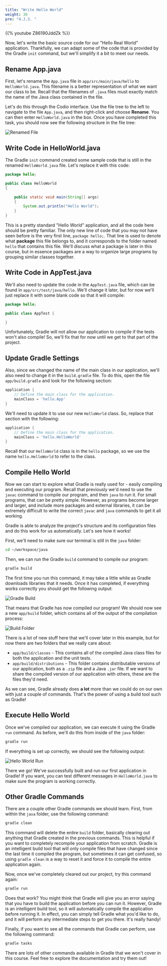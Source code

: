 ```yaml
---
title: "Write Hello World"
weight: 30
pre: "4.J.3. "
---
```


{{% youtube Z86190JddZk %}}

Now, let's write the basic source code for our "Hello Real World" application. Thankfully, we can adapt some of the code that is provided by the Gradle `init` command, but we'll simplify it a bit to meet our needs.

## Rename App.java

First, let's rename the `App.java` file in `app/src/main/java/hello` to `HelloWorld.java`. This filename is a better representation of what we want our class to be. Recall that the filenames of `.java` files must exactly match the name of the Java class contained in the file. 

Let's do this through the Codio interface. Use the file tree to the left to navigate to the file `App.java`, and then right-click and choose **Rename**. You can then enter `HelloWorld.java` in the box. Once you have completed this task, you should now see the following structure in the file tree:

![Renamed File](/cc410/images/e1/10rename.png)

## Write Code in HelloWorld.java

The Gradle `init` command created some sample code that is still in the renamed `HelloWorld.java` file. Let's replace it with this code:

```java
package hello;

public class HelloWorld
{

    public static void main(String[] args)
    {
        System.out.println("Hello World");
    }
}
```

This is a pretty standard "Hello World" application, and all the code here should be pretty familiar. The only new line of code that you may not have seen before is the very first line, `package hello;`. That line is used to denote what **package** this file belongs to, and it corresponds to the folder named `hello` that contains this file. We'll discuss what a package is later in this course, but in essence packages are a way to organize large programs by grouping similar classes together.

## Write Code in AppTest.java

We'll also need to update the code in the `AppTest.java` file, which can be found in `app/src/test/java/hello`. We'll change it later, but for now we'll just replace it with some blank code so that it will compile:

```java
package hello;

public class AppTest {

}
```

Unfortunately, Gradle will not allow our application to compile if the tests won't also compile! So, we'll fix that for now until we get to that part of the project. 

## Update Gradle Settings

Also, since we changed the name of the main class in our application, we'll also need to change it in the `build.gradle` file. To do this, open the file `app/build.gradle` and look for the following section:

```groovy
application {
    // Define the main class for the application.
    mainClass = 'hello.App'
}
```

We'll need to update it to use our new `HelloWorld` class. So, replace that section with the following:

```groovy
application {
    // Define the main class for the application.
    mainClass = 'hello.HelloWorld'
}
```

Recall that our `HelloWorld` class is in the `hello` package, so we use the name `hello.HelloWorld` to refer to the class. 

## Compile Hello World

Now we can start to explore what Gradle is really used for - easily compiling and executing our program. Recall that previously we'd need to use the `javac` command to compile our program, and then `java` to run it. For small programs, that can be pretty simple. However, as programs become larger and larger, and include more packages and external libraries, it can be extremely difficult to write the correct `javac` and `java` commands to get it all working. 

Gradle is able to analyze the project's structure and its configuration files and do this work for us automatically. Let's see how it works!

First, we'll need to make sure our terminal is still in the `java` folder:

```bash
cd ~/workspace/java
```

Then, we can run the Gradle `build` command to compile our program:

```bash
gradle build
```

The first time you run this command, it may take a little while as Gradle downloads libraries that it needs. Once it has completed, if everything works correctly you should get the following output:

![Gradle Build](/cc410/images/e1/11build.png)

That means that Gradle has now compiled our program! We should now see a new `app/build` folder, which contains all of the output of the compilation process:

![Build Folder](/cc410/images/e1/11buildfolder.png)

There is a lot of new stuff here that we'll cover later in this example, but for now there are two folders that we really care about:

* `app/build/classes` - This contains all of the compiled Java class files for both the application and the unit tests.
* `app/build/distributions` - This folder contains distributable versions of our application, both as a `.zip` file and a Java `.jar` file. If we want to share the compiled version of our application with others, these are the files they'd need. 

As we can see, Gradle already does **a lot** more than we could do on our own with just a couple of commands. That's the power of using a build tool such as Gradle!

## Execute Hello World

Once we've compiled our application, we can execute it using the Gradle `run` command. As before, we'll do this from inside of the `java` folder:

```bash
gradle run
```

If everything is set up correctly, we should see the following output:

![Hello World Run](/cc410/images/e1/12run.png)

There we go! We've successfully built and run our first application in Gradle! If you want, you can test different messages in `HelloWorld.java` to make sure the program is working correctly.

## Other Gradle Commands

There are a couple other Gradle commands we should learn. First, from within the `java` folder, use the following command:

```bash
gradle clean
```

This command will delete the entire `build` folder, basically clearing out anything that Gradle created in the previous commands. This is helpful if you want to completely recompile your application from scratch. Gradle is an intelligent build tool that will only compile files that have changed since the last time it compiled the program, but sometimes it can get confused, so using `gradle clean` is a way to reset it and force it to compile the entire application again. 

Now, once we've completely cleared out our project, try this command again:

```bash
gradle run
```

Does that work? You might think that Gradle will give you an error saying that you have to build the application before you can run it. However, Gradle is an intelligent build tool, so it will automatically compile the application before running it. In effect, you can simply tell Gradle what you'd like to do, and it will perform any intermediate steps to get you there. It's really handy!

Finally, if you want to see all the commands that Gradle can perform, use the following command:

```bash
gradle tasks
```

There are lots of other commands available in Gradle that we won't cover in this course. Feel free to explore the documentation and try them out!